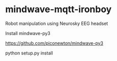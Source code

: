 # mindwave-mqtt-ironboy

Robot manipulation using Neurosky EEG headset

Install mindwave-py3

https://github.com/piconewton/mindwave-py3

python setup.py install
